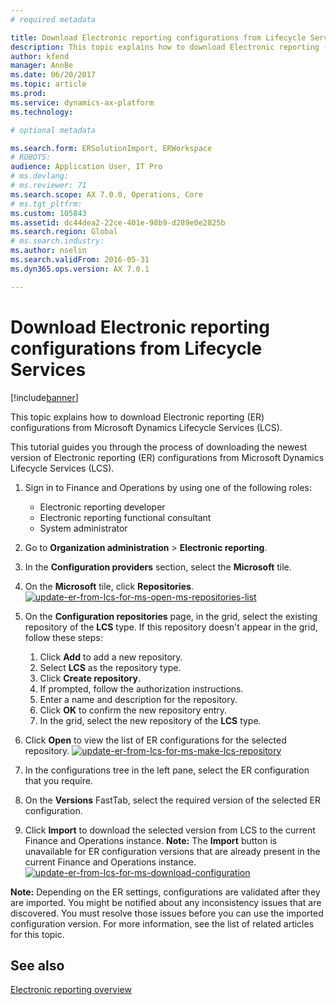 ```yaml
---
# required metadata

title: Download Electronic reporting configurations from Lifecycle Services
description: This topic explains how to download Electronic reporting (ER) configurations from Microsoft Dynamics Lifecycle Services (LCS).
author: kfend
manager: AnnBe
ms.date: 06/20/2017
ms.topic: article
ms.prod: 
ms.service: dynamics-ax-platform
ms.technology: 

# optional metadata

ms.search.form: ERSolutionImport, ERWorkspace
# ROBOTS: 
audience: Application User, IT Pro
# ms.devlang: 
# ms.reviewer: 71
ms.search.scope: AX 7.0.0, Operations, Core
# ms.tgt_pltfrm: 
ms.custom: 105843
ms.assetid: dc44dea2-22ce-401e-98b9-d289e0e2825b
ms.search.region: Global
# ms.search.industry: 
ms.author: nselin
ms.search.validFrom: 2016-05-31
ms.dyn365.ops.version: AX 7.0.1

---
```


# Download Electronic reporting configurations from Lifecycle Services

[!include[banner](../includes/banner.md)]


This topic explains how to download Electronic reporting (ER) configurations from Microsoft Dynamics Lifecycle Services (LCS).

This tutorial guides you through the process of downloading the newest version of Electronic reporting (ER) configurations from Microsoft Dynamics Lifecycle Services (LCS).

1.  Sign in to Finance and Operations by using one of the following roles:
    -   Electronic reporting developer
    -   Electronic reporting functional consultant
    -   System administrator

2.  Go to **Organization administration** &gt; **Electronic reporting**.
3.  In the **Configuration providers** section, select the **Microsoft** tile.
4.  On the **Microsoft** tile, click **Repositories**. [![update-er-from-lcs-for-ms-open-ms-repositories-list](./media/update-er-from-lcs-for-ms-open-ms-repositories-list.png)](./media/update-er-from-lcs-for-ms-open-ms-repositories-list.png)
5.  On the **Configuration repositories** page, in the grid, select the existing repository of the **LCS** type. If this repository doesn't appear in the grid, follow these steps:
    1.  Click **Add** to add a new repository.
    2.  Select **LCS** as the repository type.
    3.  Click **Create repository**.
    4. If prompted, follow the authorization instructions.
    5.  Enter a name and description for the repository.
    6.  Click **OK** to confirm the new repository entry.
    7.  In the grid, select the new repository of the **LCS** type.

6.  Click **Open** to view the list of ER configurations for the selected repository. [![update-er-from-lcs-for-ms-make-lcs-repository](./media/update-er-from-lcs-for-ms-make-lcs-repository.png)](./media/update-er-from-lcs-for-ms-make-lcs-repository.png)
7.  In the configurations tree in the left pane, select the ER configuration that you require.
8.  On the **Versions** FastTab, select the required version of the selected ER configuration.
9.  Click **Import** to download the selected version from LCS to the current Finance and Operations instance. **Note:** The **Import** button is unavailable for ER configuration versions that are already present in the current Finance and Operations instance. [![update-er-from-lcs-for-ms-download-configuration](./media/update-er-from-lcs-for-ms-download-configuration.png)](./media/update-er-from-lcs-for-ms-download-configuration.png)

**Note:** Depending on the ER settings, configurations are validated after they are imported. You might be notified about any inconsistency issues that are discovered. You must resolve those issues before you can use the imported configuration version. For more information, see the list of related articles for this topic.

See also
--------

[Electronic reporting overview](general-electronic-reporting.md)



